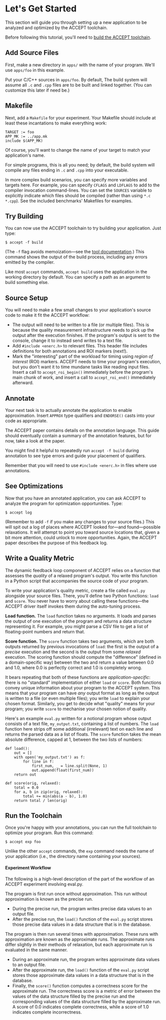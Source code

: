 # Let's Get Started

This section will guide you through setting up a new application to be analyzed and optimized by the ACCEPT toolchain.

Before following this tutorial, you'll need to [build the ACCEPT toolchain](index.md#building).

## Add Source Files

First, make a new directory in `apps/` with the name of your program. We'll use `apps/foo` in this example.

Put your C/C++ sources in `apps/foo`. By default, The build system will assume
all `.c` and `.cpp` files are to be built and linked together. (You can
customize this later if need be.)

## Makefile

Next, add a `Makefile` for your experiment. Your Makefile should include at least these incantations to make everything work:

    TARGET := foo
    APP_MK := ../app.mk
    include $(APP_MK)

Of course, you'll want to change the name of your target to match your application's name.

For simple programs, this is all you need; by default, the build system will compile any files ending in `.c` and `.cpp` into your executable.

In more complex build scenarios, you can specify more variables and targets here. For example, you can specify `CFLAGS` and `LDFLAGS` to add to the compiler invocation command-lines. You can set the `SOURCES` variable to explicitly indicate which files should be compiled (rather than using `*.c *.cpp`). See the included benchmarks' Makefiles for examples.

## Try Building

You can now use the ACCEPT toolchain to try building your application. Just type:

    $ accept -f build

(The `-f` flag avoids memoization—see the [tool documentation](cli.md).) This command shows the output of the build process, including any errors emitted by the compiler.

Like most `accept` commands, `accept build` uses the application in the working directory by default. You can specify a path as an argument to build something else.

## Source Setup

You will need to make a few small changes to your application's source code to make it fit the ACCEPT workflow:

* The output will need to be written to a file (or multiple files). This is because the quality measurement infrastructure needs to pick up the output after the execution finishes. If the program's output is sent to the console, change it to instead send writes to a text file.
* Add `#include <enerc.h>` to relevant files. This header file includes definitions for both annotations and ROI markers (next!).
* Mark the "interesting" part of the workload for timing using *region of interest* (ROI) markers. ACCEPT needs to time your program's execution, but you don't want it to time mundane tasks like reading input files. Insert a call to `accept_roi_begin()` immediately before the program's main chunk of work, and insert a call to `accept_roi_end()` immediately afterward.

## Annotate

Your next task is to actually annotate the application to enable approximation.
Insert `APPROX` type qualifiers and `ENDORSE()` casts into your code as appropriate.

The ACCEPT paper contains details on the annotation language. This guide should eventually contain a summary of the annotation features, but for now, take a look at the paper.

You might find it helpful to repeatedly run `accept -f build` during annotation to see type errors and guide your placement of qualifiers.

Remember that you will need to use `#include <enerc.h>` in files where use annotations.

## See Optimizations

Now that you have an annotated application, you can ask ACCEPT to analyze the program for optimization opportunities. Type:

    $ accept log

(Remember to add `-f` if you make any changes to your source files.) This will spit out a log of places where ACCEPT looked for—and found—possible relaxations. It will attempt to point you toward source locations that, given a bit more attention, could unlock to more opportunities. Again, the ACCEPT paper describes the purpose of this feedback log.

## Write a Quality Metric

The dynamic feedback loop component of ACCEPT relies on a function that assesses the *quality* of a relaxed program's output. You write this function in a Python script that accompanies the source code of your program.

To write your application's quality metric, create a file called `eval.py` alongside your source files. There, you'll define two Python functions: `load` and `score`. You never have to worry about calling these functions—the ACCEPT driver itself invokes them during the auto-tuning process.

**Load function.** The `load` function takes no arguments. It loads and parses the output of one execution of the program and returns a data structure representing it. For example, you might parse a CSV file to get a list of floating-point numbers and return that.

**Score function.** The `score` function takes two arguments, which are both outputs returned by previous invocations of `load`: the first is the output of a *precise* execution and the second is the output from some *relaxed* execution. The scoring function should compute the "difference" (defined in a domain-specific way) between the two and return a value between 0.0 and 1.0, where 0.0 is perfectly correct and 1.0 is completely wrong.

It bears repeating that both of these functions are *application-specific*: there is no "standard" implementation of either `load` or `score`. Both functions convey unique information about your program to the ACCEPT system. This means that your program can have *any* output format as long as the output is written to a file (or even multiple files); you write `load` to explain your chosen format. Similarly, you get to decide what "quality" means for your program; you write `score` to mechanise your chosen notion of quality.

Here's an example `eval.py` written for a notional program whose output consists of a text file, `my_output.txt`, containing a list of numbers. The `load` function here strips off some additional (irrelevant) text on each line and returns the parsed data as a list of floats. The `score` function takes the mean absolute difference, capped at 1, between the two lists of numbers:

    def load():
        out = []
        with open('my_output.txt') as f:
            for line in f:
                first_num, _ = line.split(None, 1)
                out.append(float(first_num))
        return out

    def score(orig, relaxed):
        total = 0.0
        for a, b in zip(orig, relaxed):
            total += min(abs(a - b), 1.0)
        return total / len(orig)

## Run the Toolchain

Once you're happy with your annotations, you can run the full toolchain to optimize your program. Run this command:

    $ accept exp foo

Unlike the other `accept` commands, the `exp` command needs the name of your application (i.e., the directory name containing your sources).

#### Experiment Workflow

The following is a high-level description of the part of the workflow of an ACCEPT experiment involving eval.py.


The program is first run once without approximation. This run without approximation is known as the precise run.

* During the precise run, the program writes precise data values to an output file.
* After the precise run, the `load()` function of the `eval.py` script stores those precise data values in a data structure that is in the database.

The program is then run several times with approximation. These runs with approximation are known as the approximate runs. The approximate runs differ slightly in their methods of relaxation, but each approximate run is evaluated in the same manner.

* During an approximate run, the program writes approximate data values to an output file.
* After the approximate run, the `load()` function of the `eval.py` script stores those approximate data values in a data structure that is in the database.
* Finally, the `score()` function computes a correctness score for the approximate run. The correctness score is a metric of error between the values of the data structure filled by the precise run and the corresponding values of the data structure filled by the approximate run. A score of 0.0 indicates complete correctness, while a score of 1.0 indicates complete incorrectness.
